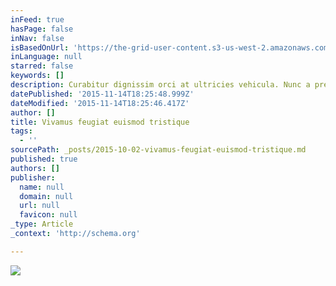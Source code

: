 ```yaml
---
inFeed: true
hasPage: false
inNav: false
isBasedOnUrl: 'https://the-grid-user-content.s3-us-west-2.amazonaws.com/7d7b0912-d853-4339-96eb-3d59bbec94ce.jpg'
inLanguage: null
starred: false
keywords: []
description: Curabitur dignissim orci at ultricies vehicula. Nunc a pretium tortor
datePublished: '2015-11-14T18:25:48.999Z'
dateModified: '2015-11-14T18:25:46.417Z'
author: []
title: Vivamus feugiat euismod tristique
tags:
  - ''
sourcePath: _posts/2015-10-02-vivamus-feugiat-euismod-tristique.md
published: true
authors: []
publisher:
  name: null
  domain: null
  url: null
  favicon: null
_type: Article
_context: 'http://schema.org'

---
```

![](https://the-grid-user-content.s3-us-west-2.amazonaws.com/7d7b0912-d853-4339-96eb-3d59bbec94ce.jpg)